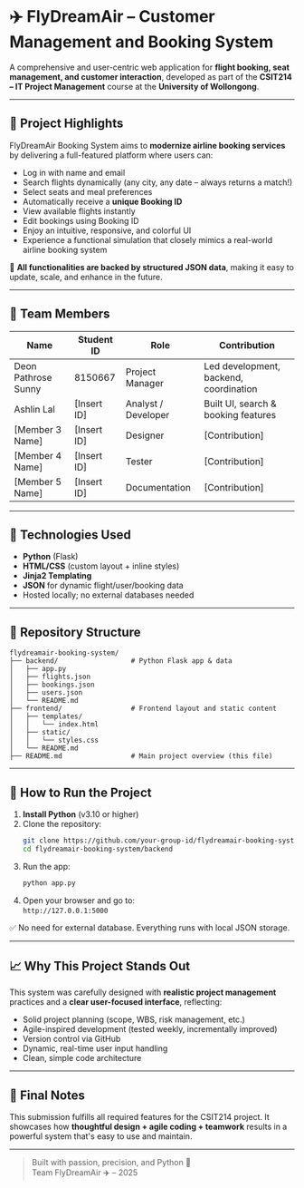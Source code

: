 
# ✈️ FlyDreamAir – Customer Management and Booking System

A comprehensive and user-centric web application for **flight booking, seat management, and customer interaction**, developed as part of the **CSIT214 – IT Project Management** course at the **University of Wollongong**.

---

## 🌟 Project Highlights

FlyDreamAir Booking System aims to **modernize airline booking services** by delivering a full-featured platform where users can:

- Log in with name and email  
- Search flights dynamically (any city, any date – always returns a match!)  
- Select seats and meal preferences  
- Automatically receive a **unique Booking ID**
- View available flights instantly
- Edit bookings using Booking ID
- Enjoy an intuitive, responsive, and colorful UI  
- Experience a functional simulation that closely mimics a real-world airline booking system

🎯 **All functionalities are backed by structured JSON data**, making it easy to update, scale, and enhance in the future.

---

## 👥 Team Members

| Name                | Student ID | Role               | Contribution             |
|---------------------|------------|--------------------|--------------------------|
| Deon Pathrose Sunny | 8150667    | Project Manager    | Led development, backend, coordination |
| Ashlin Lal          | [Insert ID] | Analyst / Developer | Built UI, search & booking features |
| [Member 3 Name]     | [Insert ID] | Designer           | [Contribution]           |
| [Member 4 Name]     | [Insert ID] | Tester             | [Contribution]           |
| [Member 5 Name]     | [Insert ID] | Documentation      | [Contribution]           |

---

## 🧰 Technologies Used

- **Python** (Flask)
- **HTML/CSS** (custom layout + inline styles)
- **Jinja2 Templating**
- **JSON** for dynamic flight/user/booking data
- Hosted locally; no external databases needed

---

## 📂 Repository Structure

```
flydreamair-booking-system/
├── backend/                  # Python Flask app & data
│   ├── app.py
│   ├── flights.json
│   ├── bookings.json
│   ├── users.json
│   └── README.md
├── frontend/                 # Frontend layout and static content
│   ├── templates/
│   │   └── index.html
│   ├── static/
│   │   └── styles.css
│   └── README.md
├── README.md                 # Main project overview (this file)
```

---

## 🚀 How to Run the Project

1. **Install Python** (v3.10 or higher)
2. Clone the repository:
   ```bash
   git clone https://github.com/your-group-id/flydreamair-booking-system.git
   cd flydreamair-booking-system/backend
   ```
3. Run the app:
   ```bash
   python app.py
   ```
4. Open your browser and go to:  
   `http://127.0.0.1:5000`

✅ No need for external database. Everything runs with local JSON storage.

---

## 📈 Why This Project Stands Out

This system was carefully designed with **realistic project management** practices and a **clear user-focused interface**, reflecting:

- Solid project planning (scope, WBS, risk management, etc.)
- Agile-inspired development (tested weekly, incrementally improved)
- Version control via GitHub
- Dynamic, real-time user input handling
- Clean, simple code architecture

---

## 🏁 Final Notes

This submission fulfills all required features for the CSIT214 project. It showcases how **thoughtful design + agile coding + teamwork** results in a powerful system that's easy to use and maintain.

---

> Built with passion, precision, and Python 🐍  
> Team FlyDreamAir ✈️ – 2025
